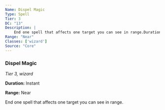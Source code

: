 ```yaml
---
Name: Dispel Magic
Type: Spell
Tier: 3
DC: "13"
Description: |
    End one spell that affects one target you can see in range.Duration: "Instant"
Range: "Near"
Classes: ['wizard']
Source: "Core"
---
```


### Dispel Magic

_Tier 3, wizard_

**Duration:** Instant

**Range:** Near

End one spell that affects one target you can see in range.

